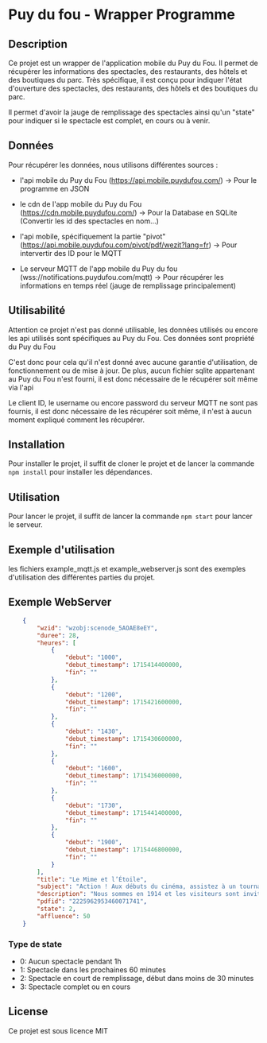 # Puy du fou - Wrapper Programme 

## Description

Ce projet est un wrapper de l'application mobile du Puy du Fou. Il permet de récupérer les informations des spectacles, des restaurants, des hôtels et des boutiques du parc. Très spécifique, il est conçu pour indiquer l'état d'ouverture des spectacles, des restaurants, des hôtels et des boutiques du parc.

Il permet d'avoir la jauge de remplissage des spectacles ainsi qu'un "state" pour indiquer si le spectacle est complet, en cours ou à venir.

## Données 

Pour récupérer les données, nous utilisons différentes sources :
- l'api mobile du Puy du Fou (https://api.mobile.puydufou.com/) -> Pour le programme en JSON 
- le cdn de l'app mobile du Puy du Fou (https://cdn.mobile.puydufou.com/) -> Pour la Database en SQLite (Convertir les id des spectacles en nom...)
- l'api mobile, spécifiquement la partie "pivot" (https://api.mobile.puydufou.com/pivot/pdf/wezit?lang=fr) -> Pour intervertir des ID pour le MQTT

- Le serveur MQTT de l'app mobile du Puy du fou (wss://notifications.puydufou.com/mqtt) -> Pour récupérer les informations en temps réel (jauge de remplissage principalement)

## Utilisabilité

Attention ce projet n'est pas donné utilisable, les données utilisés ou encore les api utilisés sont spécifiques au Puy du Fou. Ces données sont propriété du Puy du Fou

C'est donc pour cela qu'il n'est donné avec aucune garantie d'utilisation, de fonctionnement ou de mise à jour.
De plus, aucun fichier sqlite appartenant au Puy du Fou n'est fourni, il est donc nécessaire de le récupérer soit même via l'api 

Le client ID, le username ou encore password du serveur MQTT ne sont pas fournis, il est donc nécessaire de les récupérer soit même, il n'est à aucun moment expliqué comment les récupérer.

## Installation

Pour installer le projet, il suffit de cloner le projet et de lancer la commande `npm install` pour installer les dépendances.

## Utilisation

Pour lancer le projet, il suffit de lancer la commande `npm start` pour lancer le serveur.

## Exemple d'utilisation

les fichiers example_mqtt.js et example_webserver.js sont des exemples d'utilisation des différentes parties du projet.

## Exemple WebServer 

```json
    {
        "wzid": "wzobj:scenode_5AOAE8eEY",
        "duree": 28,
        "heures": [
            {
                "debut": "1000",
                "debut_timestamp": 1715414400000,
                "fin": ""
            },
            {
                "debut": "1200",
                "debut_timestamp": 1715421600000,
                "fin": ""
            },
            {
                "debut": "1430",
                "debut_timestamp": 1715430600000,
                "fin": ""
            },
            {
                "debut": "1600",
                "debut_timestamp": 1715436000000,
                "fin": ""
            },
            {
                "debut": "1730",
                "debut_timestamp": 1715441400000,
                "fin": ""
            },
            {
                "debut": "1900",
                "debut_timestamp": 1715446800000,
                "fin": ""
            }
        ],
        "title": "Le Mime et l’Étoile",
        "subject": "Action ! Aux débuts du cinéma, assistez à un tournage en noir et blanc où le réalisateur va chercher à rendre voix et couleurs à ses personnages.",
        "description": "Nous sommes en 1914 et les visiteurs sont invités à assister, en silence, au tournage d’un tout nouveau film mettant en scène Garance, l’étoile montante du 7ème art, et Mimoza, le jeune mime rêveur. Sur le plateau, le réalisateur Gérard Bideau espère réaliser son rêve… Il est en effet convaincu que seul un amour sincère pourra offrir au cinéma muet et noir et blanc, une couleur et un son.",
        "pdfid": "2225962953460071741",
        "state": 2,
        "affluence": 50
    }
```

### Type de state 
- 0: Aucun spectacle pendant 1h
- 1: Spectacle dans les prochaines 60 minutes
- 2: Spectacle en court de remplissage, début dans moins de 30 minutes
- 3: Spectacle complet ou en cours

## License

Ce projet est sous licence MIT
